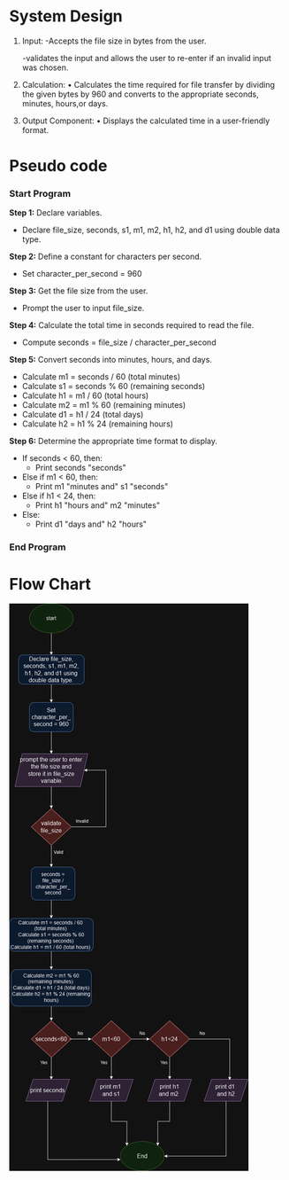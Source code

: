 
# System Design
1. Input:
   -Accepts the file size in bytes from the user.
   
   -validates the input and allows the user to re-enter if an invalid input was chosen.

3. Calculation:
 • Calculates the time required for file transfer by dividing the given bytes by 960 and converts to the appropriate seconds, minutes, hours,or days.

4. Output Component:
  • Displays the calculated time in a user-friendly format.
# Pseudo code
### Start Program

**Step 1:** Declare variables.
- Declare file_size, seconds, s1, m1, m2, h1, h2, and d1 using double data type.

**Step 2:** Define a constant for characters per second.
- Set character_per_second = 960

**Step 3:** Get the file size from the user.
- Prompt the user to input file_size.

**Step 4:** Calculate the total time in seconds required to read the file.
- Compute seconds = file_size / character_per_second

**Step 5:** Convert seconds into minutes, hours, and days.
- Calculate m1 = seconds / 60 (total minutes)
- Calculate s1 = seconds % 60 (remaining seconds)
- Calculate h1 = m1 / 60 (total hours)
- Calculate m2 = m1 % 60 (remaining minutes)
- Calculate d1 = h1 / 24 (total days)
- Calculate h2 = h1 % 24 (remaining hours)

**Step 6:** Determine the appropriate time format to display.
- If seconds < 60, then:
  - Print seconds "seconds"
- Else if m1 < 60, then:
  - Print m1 "minutes and" s1 "seconds"
- Else if h1 < 24, then:
  - Print h1 "hours and" m2 "minutes"
- Else:
  - Print d1 "days and" h2 "hours"

### End Program
# Flow Chart
![Flowchart](5.png)
